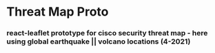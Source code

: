 # Threat Map Proto

### react-leaflet prototype for cisco security threat map - here using global earthquake || volcano locations (4-2021)
